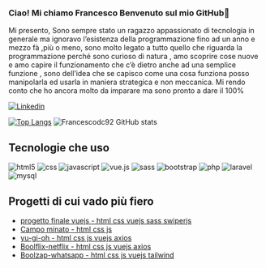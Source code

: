 ### Ciao! Mi chiamo Francesco Benvenuto sul mio GitHub👋
<div>
 Mi presento,  Sono sempre stato un ragazzo appassionato di tecnologia in generale ma ignoravo l’esistenza della programmazione fino ad un anno e mezzo fà ,più o meno, sono molto legato a tutto quello che riguarda la programmazione perché sono curioso di natura , amo scoprire cose nuove e amo capire il funzionamento che c’è dietro anche ad una semplice funzione , sono dell’idea che se capisco come una cosa funziona posso manipolarla ed usarla in maniera strategica e non meccanica. Mi rendo conto che ho ancora molto da imparare ma sono pronto a dare il 100%
 
</div>

[![Linkedin](https://img.shields.io/badge/LinkedIn-0077B5?style=for-the-badge&logo=linkedin&logoColor=white)](https://www.linkedin.com/in/francesco-dicorpo/)

[![Top Langs](https://github-readme-stats.vercel.app/api/top-langs/?username=Francescodc92)](https://github.com/anuraghazra/github-readme-stats)
![Francescodc92 GitHub stats](https://github-readme-stats.vercel.app/api?username=Francescodc92&show_icons=true&theme=dracula)

## Tecnologie che uso 
<div>
  <img alt="html5" src="https://img.shields.io/badge/HTML5-E34F26?style=for-the-badge&logo=html5&logoColor=white"/>
  <img alt="css" src="https://img.shields.io/badge/CSS-239120?&style=for-the-badge&logo=css3&logoColor=white"/>
  <img alt="javascript" src="https://img.shields.io/badge/JavaScript-F7DF1E?style=for-the-badge&logo=javascript&logoColor=black"/>
  <img alt="vue.js" src="https://img.shields.io/badge/Vue.js-35495E?style=for-the-badge&logo=vue.js&logoColor=4FC08D"/>
  <img alt="sass" src="https://img.shields.io/badge/Sass-CC6699?style=for-the-badge&logo=sass&logoColor=white"/>
  <img alt="bootstrap" src="https://img.shields.io/badge/Bootstrap-563D7C?style=for-the-badge&logo=bootstrap&logoColor=white"/>
  <img alt="php" src="https://img.shields.io/badge/PHP-777BB4?style=for-the-badge&logo=php&logoColor=white"/>
  <img alt="laravel" src="https://img.shields.io/badge/Laravel-FF2D20?style=for-the-badge&logo=laravel&logoColor=white"/>
  <img alt="mysql" src="https://img.shields.io/badge/MySQL-00000F?style=for-the-badge&logo=mysql&logoColor=white"/>
</div>

## Progetti di cui vado più fiero
- [progetto finale vuejs - html css vuejs sass swiperjs](https://github.com/Francescodc92/proj-html-vuejs)
- [Campo minato - html css js](https://github.com/Francescodc92/js-campominato-dom)
- [yu-gi-oh - html css js vuejs axios](https://github.com/Francescodc92/vite-yu-gi-oh)
- [Boolflix-netflix - html css js vuejs axios](https://github.com/Francescodc92/vite-boolflix)
- [Boolzap-whatsapp - html css js vuejs tailwind](https://github.com/Francescodc92/vue-boolzapp)
